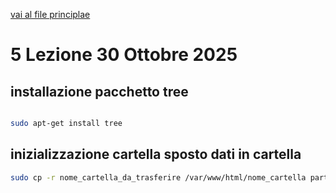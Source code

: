 [vai al file principlae](../../Readme.md)

# 5 Lezione 30 Ottobre 2025

## installazione pacchetto tree

```bash

sudo apt-get install tree

```

## inizializzazione cartella sposto dati in cartella

```bash
sudo cp -r nome_cartella_da_trasferire /var/www/html/nome_cartella parte html # per copiare la cartella
```